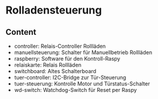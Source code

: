 # Rolladensteuerung

## Content

* controller:       Relais-Controller Rollläden
* manuellsteuerung: Schalter für Manuellbetrieb Rollläden
* raspberry:        Software für den Kontroll-Raspy
* relaiskarte:      Relais Rollläden
* switchboard:      Altes Schalterboard
* tuer-controller:  I2C-Bridge zur Tür-Steuerung
* tuer-steuerung:   Kontrolle Motor und Türstatus-Schalter
* wd-switch:        Watchdog-Switch für Reset per Raspy
